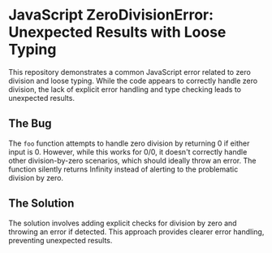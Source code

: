 # JavaScript ZeroDivisionError: Unexpected Results with Loose Typing

This repository demonstrates a common JavaScript error related to zero division and loose typing.  While the code appears to correctly handle zero division, the lack of explicit error handling and type checking leads to unexpected results.

## The Bug
The `foo` function attempts to handle zero division by returning 0 if either input is 0. However, while this works for 0/0, it doesn't correctly handle other division-by-zero scenarios, which should ideally throw an error. The function silently returns Infinity instead of alerting to the problematic division by zero.

## The Solution
The solution involves adding explicit checks for division by zero and throwing an error if detected. This approach provides clearer error handling, preventing unexpected results.